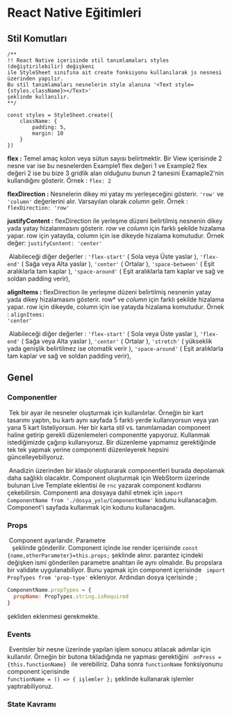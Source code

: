 # React Native Eğitimleri

## Stil Komutları

```
/**
!! React Native içerisinde stil tanımlamaları styles (değiştirilebilir) değişkeni 
ile StyleSheet sınıfına ait create fonksiyonu kullanılarak js nesnesi üzerinden yapılır. 
Bu stil tanımlamaları nesnelerin style alanına '<Text style={styles.className}></Text>' 
şeklinde kullanılır.
**/

const styles = StyleSheet.create({
	className: {
		padding: 5,
		margin: 10
	}
}) 
```

**flex :** Temel amaç kolon veya sütun sayısı belirtmektir. Bir View içerisinde 2 nesne var ise bu nesnelerden Example1 flex değeri 1 ve Example2 flex değeri 2 ise bu bize 3 gridlik alan olduğunu bunun 2 tanesini Examaple2'nin kullandığını gösterir. Örnek : <code>flex: 2</code>

**flexDirection :** Nesnelerin dikey mi yatay mı yerleşeceğini gösterir. <code>'row'</code> ve <code>'column'</code> değerlerini alır. Varsayılan olarak *column* gelir. Örnek : <code>flexDirection: 'row'</code>

**justifyContent :** flexDirection ile yerleşme düzeni belirtilmiş nesnenin dikey yada yatay hizalanmasını gösterir. *row* ve *column* için farklı şekilde hizalama yapar. row için yatayda, column için ise dikeyde hizalama komutudur. Örnek değer: <code>justifyContent: 'center'</code> 

​	Alabileceği diğer değerler : <code>'flex-start'</code> ( Sola veya Üste yaslar ), <code>'flex-end'</code> ( Sağa veya Alta yaslar ), <code>'center'</code> ( Ortalar ), <code>'space-between'</code> ( Eşit aralıklarla tam kaplar ), <code>'space-around'</code> ( Eşit aralıklarla tam kaplar ve sağ ve soldan padding verir), 

**alignItems :** flexDirection ile yerleşme düzeni belirtilmiş nesnenin yatay yada dikey hizalamasını gösterir. row* ve *column* için farklı şekilde hizalama yapar. row için dikeyde, column için ise yatayda hizalama komutudur. Örnek : <code>alignItems: 'center'</code> 

​	Alabileceği diğer değerler : <code>'flex-start'</code> ( Sola veya Üste yaslar ), <code>'flex-end'</code> ( Sağa veya Alta yaslar ), <code>'center'</code> ( Ortalar ), <code>'stretch'</code> ( yükseklik yada genişlik belirtilmez ise otomatik verir ), <code>'space-around'</code> ( Eşit aralıklarla tam kaplar ve sağ ve soldan padding verir), 

## Genel

### Componentler

​	Tek bir ayar ile nesneler oluşturmak için kullanılırlar. Örneğin bir kart tasarımı yaptın, bu kartı aynı sayfada 5 farklı yerde kullanıyorsun veya yan yana 5 kart listeliyorsun. Her bir karta stil vs. tanımlamadan component haline getirip gerekli düzenlemeleri componentte yapıyoruz. Kullanmak istediğimizde çağırıp kullanıyoruz. Bir düzenleme yapmamız gerektiğinde tek tek yapmak yerine componenti düzenleyerek hepsini güncelleyebiliyoruz.

​	Anadizin üzerinden bir klasör oluşturarak componentleri burada depolamak daha sağlıklı olacaktır. Component oluşturmak için WebStorm üzerinde bulunan Live Template eklentisi ile <code>rnc</code> yazarak component kodlarını çekebilirsin. Componenti ana dosyaya dahil etmek için <code>import ComponentName from './dosya_yolu/ComponentName'</code> kodunu kullanacağım. Component'i sayfada kullanmak için <code><ComponentName /></code> kodunu kullanacağım. 

### Props

​	Component ayarlarıdır. Parametre <code> <Text name='demo' otherParameter='demo2' /> </code> şeklinde gönderilir. Component içinde ise render içerisinde <code>const {name,otherParameter}=this.props;</code> şeklinde alınır. parantez içindeki değişken ismi gönderilen parametre anahtarı ile aynı olmalıdır. Bu propslara bir validate uygulanabiliyor. Bunu yapmak için component içerisinde <code> import PropTypes from 'prop-type'</code> ekleniyor. Ardından dosya içerisinde ;

```javascript
ComponentName.propTypes = {
  propName: PropTypes.string.isRequired
}
```

şekliden eklenmesi gerekmekte. 

### Events

​	Eventsler bir nesne üzerinde yapılan işlem sonucu atılacak adımlar için kullanılır. Örneğin bir butona tıkladığında ne yapması gerektiğini <code> onPress = {this.functionName} </code> ile verebiliriz.  Daha sonra <code>functionName</code> fonksiyonunu component içerisinde <code> functionName = () => { işlemler };</code> şeklinde kullanarak işlemler yaptırabiliyoruz.


### State Kavramı
    
​    
​ 

